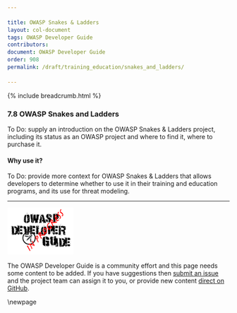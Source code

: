 ```yaml
---

title: OWASP Snakes & Ladders
layout: col-document
tags: OWASP Developer Guide
contributors:
document: OWASP Developer Guide
order: 908
permalink: /draft/training_education/snakes_and_ladders/

---
```


{% include breadcrumb.html %}

### 7.8 OWASP Snakes and Ladders

To Do: supply an introduction on the OWASP Snakes & Ladders project,
including its status as an OWASP project and where to find it, where to purchase it.

#### Why use it?

To Do: provide more context for OWASP Snakes & Ladders that allows developers
to determine whether to use it in their training and education programs, and its use for threat modeling.

----

![Developer Guide](../assets/images/dg_wip.png "OWASP Developer Guide")

The OWASP Developer Guide is a community effort and this page needs some content to be added.
If you have suggestions then [submit an issue][issue0908] and the project team can assign it to you,
or provide new content [direct on GitHub][edit0908].

[issue0908]: https://github.com/OWASP/www-project-developer-guide/issues/new?labels=enhancement&template=request.md&title=Update:%2009-training-education/08-snakes-ladders
[edit0908]: https://github.com/OWASP/www-project-developer-guide/blob/main/draft/09-training-education/08-snakes-ladders.md

\newpage
